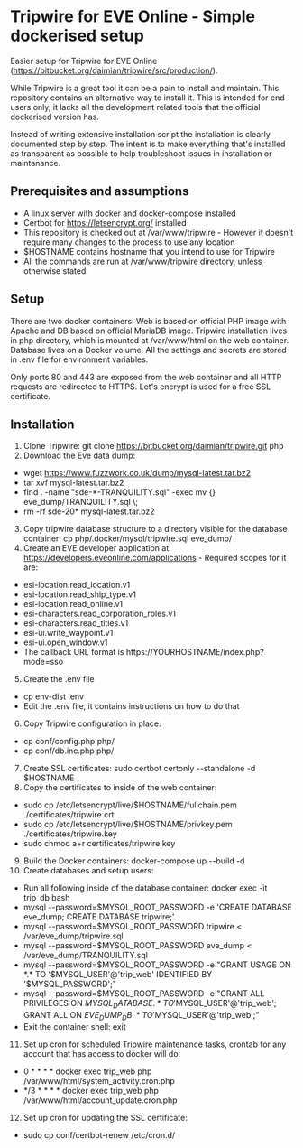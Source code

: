 # Tripwire for EVE Online - Simple dockerised setup

Easier setup for Tripwire for EVE Online (https://bitbucket.org/daimian/tripwire/src/production/).

While Tripwire is a great tool it can be a pain to install and maintain. This repository contains an alternative
way to install it. This is intended for end users only, it lacks all the development related tools that the official
dockerised version has.

Instead of writing extensive installation script the installation is clearly documented step by step. The intent
is to make everything that's installed as transparent as possible to help troubleshoot issues in installation or
maintanance.

## Prerequisites and assumptions
* A linux server with docker and docker-compose installed
* Certbot for https://letsencrypt.org/ installed
* This repository is checked out at /var/www/tripwire - However it doesn't require many changes to the process to use any location
* $HOSTNAME contains hostname that you intend to use for Tripwire
* All the commands are run at /var/www/tripwire directory, unless otherwise stated

## Setup
There are two docker containers: Web is based on official PHP image with Apache and DB based on official MariaDB image.
Tripwire installation lives in php directory, which is mounted at /var/www/html on the web container. Database
lives on a Docker volume. All the settings and secrets are stored in .env file for environment variables.

Only ports 80 and 443 are exposed from the web container and all HTTP requests are redirected to HTTPS. Let's encrypt
is used for a free SSL certificate.

## Installation
1. Clone Tripwire: git clone https://bitbucket.org/daimian/tripwire.git php
2. Download the Eve data dump:
  - wget https://www.fuzzwork.co.uk/dump/mysql-latest.tar.bz2
  - tar xvf mysql-latest.tar.bz2
  - find . -name "sde-*-TRANQUILITY.sql" -exec mv {} eve_dump/TRANQUILITY.sql \\;
  - rm -rf sde-20* mysql-latest.tar.bz2
3. Copy tripwire database structure to a directory visible for the database container: cp php/.docker/mysql/tripwire.sql eve_dump/
4. Create an EVE developer application at: https://developers.eveonline.com/applications - Required scopes for it are:
  - esi-location.read_location.v1
  - esi-location.read_ship_type.v1
  - esi-location.read_online.v1
  - esi-characters.read_corporation_roles.v1
  - esi-characters.read_titles.v1
  - esi-ui.write_waypoint.v1
  - esi-ui.open_window.v1
  - The callback URL format is https://YOURHOSTNAME/index.php?mode=sso
5. Create the .env file
  - cp env-dist .env
  - Edit the .env file, it contains instructions on how to do that
6. Copy Tripwire configuration in place:
  - cp conf/config.php php/
  - cp conf/db.inc.php php/
7. Create SSL certificates: sudo certbot certonly --standalone -d $HOSTNAME
8. Copy the certificates to inside of the web container:
  - sudo cp /etc/letsencrypt/live/$HOSTNAME/fullchain.pem ./certificates/tripwire.crt
  - sudo cp /etc/letsencrypt/live/$HOSTNAME/privkey.pem ./certificates/tripwire.key
  - sudo chmod a+r certificates/tripwire.key
9. Build the Docker containers: docker-compose up --build -d
10. Create databases and setup users:
  - Run all following inside of the database container: docker exec -it trip_db bash
  - mysql --password=$MYSQL_ROOT_PASSWORD -e 'CREATE DATABASE eve_dump; CREATE DATABASE tripwire;'
  - mysql --password=$MYSQL_ROOT_PASSWORD tripwire < /var/eve_dump/tripwire.sql
  - mysql --password=$MYSQL_ROOT_PASSWORD eve_dump < /var/eve_dump/TRANQUILITY.sql
  - mysql --password=$MYSQL_ROOT_PASSWORD -e "GRANT USAGE ON *.* TO '$MYSQL_USER'@'trip_web' IDENTIFIED BY '$MYSQL_PASSWORD';"
  - mysql --password=$MYSQL_ROOT_PASSWORD -e "GRANT ALL PRIVILEGES ON $MYSQL_DATABASE.* TO '$MYSQL_USER'@'trip_web'; GRANT ALL ON $EVE_DUMP_DB.* TO '$MYSQL_USER'@'trip_web';"
  - Exit the container shell: exit
11. Set up cron for scheduled Tripwire maintenance tasks, crontab for any account that has access to docker will do:
  - 0 * * * * docker exec trip_web php /var/www/html/system_activity.cron.php
  - */3 * * * * docker exec trip_web php /var/www/html/account_update.cron.php
12. Set up cron for updating the SSL certificate:
  - sudo cp conf/certbot-renew /etc/cron.d/
